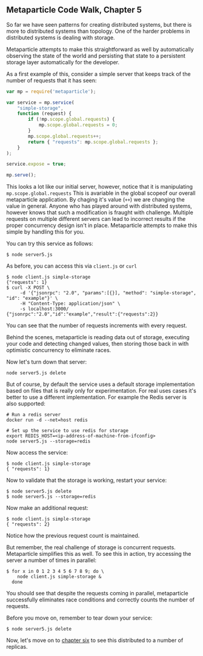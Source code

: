 ## Metaparticle Code Walk, Chapter 5

So far we have seen patterns for creating distributed systems, but there is more to
distributed systems than topology.  One of the harder problems in distributed systems is
dealing with storage.

Metaparticle attempts to make this straightforward as well by automatically observing the
state of the world and persisting that state to a persistent storage layer automatically for
the developer.

As a first example of this, consider a simple server that keeps track of the number of requests
that it has seen:

```javascript
var mp = require('metaparticle');

var service = mp.service(
    "simple-storage",
    function (request) {
		if (!mp.scope.global.requests) {
			mp.scope.global.requests = 0;
		}
		mp.scope.global.requests++;
		return { "requests": mp.scope.global.requests };
    }
);

service.expose = true;

mp.serve();
```

This looks a lot like our initial server, however, notice that it is manipulating `mp.scope.global.requests`
This is avariable in the global scopeof our overall metaparticle application.  By chaging it's value (`++`)
we are changing the value in general.  Anyone who has played around with distributed systems, however
knows that such a modification is fraught with challenge. Multiple requests on multiple different servers
can lead to incorrect results if the proper concurrency design isn't in place. Metaparticle attempts to
make this simple by handling this for you.

You can try this service as follows:

```console
$ node server5.js
```

As before, you can access this via `client.js` or `curl`

```console
$ node client.js simple-storage
{"requests": 1}
$ curl -X POST \
     -d '{"jsonrpc": "2.0", "params":[{}], "method": "simple-storage", "id": "example"}' \
     -H "Content-Type: application/json" \
     -s localhost:3000/
{"jsonrpc":"2.0","id":"example","result":{"requests":2}}
```
You can see that the number of requests increments with every request.

Behind the scenes, metaparticle is reading data out of storage, executing your code and detecting
changed values, then storing those back in with optimistic concurrency to eliminate races.

Now let's turn down that server:

```console
node server5.js delete
```

But of course, by default the service uses a default storage implementation based on files
that is really only for experimentation.  For real uses cases it's better to use a different
implementation.  For example the Redis server is also supported:

```console
# Run a redis server
docker run -d --net=host redis

# Set up the service to use redis for storage
export REDIS_HOST=<ip-address-of-machine-from-ifconfig>
node server5.js --storage=redis
```

Now access the service:

```console
$ node client.js simple-storage
{ "requests": 1}
```

Now to validate that the storage is working, restart your service:

```console
$ node server5.js delete
$ node server5.js --storage=redis
```

Now make an additional request:

```console
$ node client.js simple-storage
{ "requests": 2}
```

Notice how the previous request count is maintained.

But remember, the real challenge of storage is concurrent requests. Metaparticle simplifies this
as well. To see this in action, try accessing the server a number of times in parallel:

```console
$ for x in 0 1 2 3 4 5 6 7 8 9; do \
    node client.js simple-storage &
  done
```

You should see that despite the requests coming in parallel, metaparticle successfully eliminates
race conditions and correctly counts the number of requests.

Before you move on, remember to tear down your service:

```console
$ node server5.js delete
```

Now, let's move on to [chapter six](server6.md) to see this distributed to a number of replicas.
